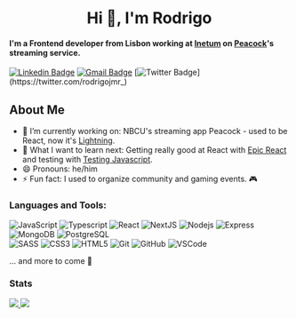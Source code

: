 <h1 align="center">Hi 👋, I'm Rodrigo</h1>

#### I'm a Frontend developer from Lisbon working at [Inetum](https://www.inetum.com/en) on [Peacock](https://www.peacocktv.com/)'s streaming service.

[![Linkedin Badge](https://img.shields.io/badge/-rodrigojmoura-blue?style=flat-square&logo=Linkedin&logoColor=white&link=https://www.linkedin.com/in/rodrigo-jorge-moura/)](https://www.linkedin.com/in/rodrigo-jorge-moura/)
[![Gmail Badge](https://img.shields.io/badge/-rodrigojorgemoura@gmail.com-c14438?style=flat-square&logo=Gmail&logoColor=white&link=mailto:rodrigojorgemoura@gmail.com)](mailto:rodrigojorgemoura@gmail.com) [![Twitter Badge](https://img.shields.io/badge/-rodrigojmr_-blue?style=flat-square&logo=Twitter&logoColor=white&link=https://twitter.com/rodrigojmr_)](https://twitter.com/rodrigojmr_)

## About Me

- 🔨 I’m currently working on: NBCU's streaming app Peacock - used to be React, now it's [Lightning](https://lightningjs.io/).
- 🤔 What I want to learn next: Getting really good at React with [Epic React](https://epicreact.dev/) and testing with [Testing Javascript](https://testingjavascript.com/).
- 😄 Pronouns: he/him
- ⚡ Fun fact: I used to organize community and gaming events. 🎮

### Languages and Tools:
![JavaScript](https://img.shields.io/badge/-JavaScript-yellow?style=flat-square&logo=javascript)
![Typescript](https://img.shields.io/badge/-Typescript-white?style=flat-square&logo=typescript)
![React](https://img.shields.io/badge/-ReactJS-blue?style=flat-square&logo=react)
![NextJS](https://img.shields.io/badge/-NextJS-blue?style=flat-square&logo=next.js)
![Nodejs](https://img.shields.io/badge/-NodeJS-green?style=flat-square&logo=Node.js)
![Express](https://img.shields.io/badge/-Express-purple?style=flat-square&logo=express)
![MongoDB](https://img.shields.io/badge/-MongoDB-green?style=flat-square&logo=mongodb)
![PostgreSQL](https://img.shields.io/badge/-MongoDB-blue?style=flat-square&logo=postgresql)
<br>
![SASS](https://img.shields.io/badge/-Sass-CC6699?style=flat-square&logo=sass&logoColor=FFFFFF)
![CSS3](https://img.shields.io/badge/-CSS3-1572B6?style=flat-square&logo=css3)
![HTML5](https://img.shields.io/badge/-HTML5-E34F26?style=flat-square&logo=html5&logoColor=white)
![Git](https://img.shields.io/badge/-Git-black?style=flat-square&logo=git)
![GitHub](https://img.shields.io/badge/-GitHub-181717?style=flat-square&logo=github)
![VSCode](https://img.shields.io/badge/-VS_Code-007ACC?style=flat-square&logo=visual-studio-code)

... and more to come 🧠


### Stats
<a href="https://github.com/anuraghazra/github-readme-stats">
<img src="https://github-readme-stats.vercel.app/api?username=rodrigojmr&hide=stars,issues&show_icons=true&hide_title=true&theme=algolia"> 
</a>
<a href="https://github.com/anuraghazra/github-readme-stats">
<img src="https://github-readme-stats.vercel.app/api/top-langs/?username=rodrigojmr&layout=compact&hide_title=true">
</a>
